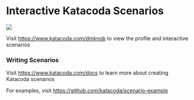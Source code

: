 # Interactive Katacoda Scenarios

[![](http://shields.katacoda.com/katacoda/dmknob/count.svg)](https://www.katacoda.com/dmknob "Get your profile on Katacoda.com")

Visit https://www.katacoda.com/dmknob to view the profile and interactive scenarios

### Writing Scenarios
Visit https://www.katacoda.com/docs to learn more about creating Katacoda scenarios

For examples, visit https://github.com/katacoda/scenario-example
